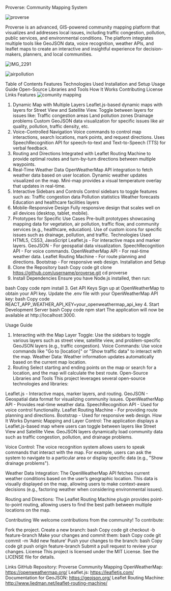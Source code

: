 Proverse: Community Mapping System

![proverse](https://github.com/user-attachments/assets/0c5c3b7e-5da2-4910-a2bc-2f04a366bc03)

Proverse is an advanced, GIS-powered community mapping platform that visualizes and addresses local issues, including traffic congestion, pollution, public services, and environmental conditions. The platform integrates multiple tools like GeoJSON data, voice recognition, weather APIs, and leaflet maps to create an interactive and insightful experience for decision-makers, planners, and local communities.

![IMG_2291](https://github.com/user-attachments/assets/b31e9272-2da9-417c-a567-deec90df878c)


![airpollution](https://github.com/user-attachments/assets/21d21285-dd91-45a6-8383-eda1d6c6eaf2)


Table of Contents
Features
Technologies Used
Installation and Setup
Usage Guide
Open-Source Libraries and Tools
How It Works
Contributing
License
Links
Features
![comunity mapping](https://github.com/user-attachments/assets/b9052fb7-a57e-4f5f-95e7-fc7b32969fb3)
1. Dynamic Map with Multiple Layers
Leaflet.js-based dynamic maps with layers for Street View and Satellite View.
Toggle between layers for issues like:
Traffic congestion areas
Land pollution zones
Drainage problems
Custom GeoJSON data visualization for specific issues like air quality, pollution, traffic density, etc.
2. Voice-Controlled Navigation
Voice commands to control map interactions, search locations, mark points, and request directions.
Uses SpeechRecognition API for speech-to-text and Text-to-Speech (TTS) for verbal feedback.
3. Routing and Directions
Integrated with Leaflet Routing Machine to provide optimal routes and turn-by-turn directions between multiple waypoints.
4. Real-Time Weather Data
OpenWeatherMap API integration to fetch weather data based on user location.
Dynamic weather updates visualized on the map.
Mini-map provides a visual temperature overlay that updates in real-time.
5. Interactive Sidebars and Controls
Control sidebars to toggle features such as:
Traffic congestion data
Pollution statistics
Weather forecasts
Education and healthcare facilities layers
6. Mobile-Responsive Design
Fully responsive design that scales well on all devices (desktop, tablet, mobile).
7. Prototypes for Specific Use Cases
Pre-built prototypes showcasing mapping data for vegetation, air pollution, traffic flow, and community services (e.g., healthcare, education).
Use of custom icons for specific issues such as drainage, pollution, and traffic.
Technologies Used
HTML5, CSS3, JavaScript
Leaflet.js - For interactive maps and marker layers.
GeoJSON - For geospatial data visualization.
SpeechRecognition API - For voice commands.
OpenWeatherMap API - For real-time weather data.
Leaflet Routing Machine - For route planning and directions.
Bootstrap - For responsive web design.
Installation and Setup
1. Clone the Repository
bash
Copy code
git clone https://github.com/username/proverse.git
cd proverse
2. Install Dependencies
Ensure you have Node.js installed, then run:

bash
Copy code
npm install
3. Get API Keys
Sign up at OpenWeatherMap to obtain your API key.
Update the .env file with your OpenWeatherMap API key:
bash
Copy code
REACT_APP_WEATHER_API_KEY=your_openweathermap_api_key
4. Start Development Server
bash
Copy code
npm start
The application will now be available at http://localhost:3000.

Usage Guide
1. Interacting with the Map
Layer Toggle: Use the sidebars to toggle various layers such as street view, satellite view, and problem-specific GeoJSON layers (e.g., traffic congestion).
Voice Commands: Use voice commands like "Go to [location]" or "Show traffic data" to interact with the map.
Weather Data: Weather information updates automatically based on the current map location.
2. Routing
Select starting and ending points on the map or search for a location, and the map will calculate the best route.
Open-Source Libraries and Tools
This project leverages several open-source technologies and libraries:

Leaflet.js - Interactive maps, marker layers, and routing.
GeoJSON - Geospatial data format for visualizing community issues.
OpenWeatherMap API - Provides real-time weather data.
SpeechRecognition API - Used for voice control functionality.
Leaflet Routing Machine - For providing route planning and directions.
Bootstrap - Used for responsive web design.
How It Works
Dynamic Mapping and Layer Control:
The application displays a Leaflet.js-based map where users can toggle between layers like Street View and Satellite View. GeoJSON layers dynamically load community data such as traffic congestion, pollution, and drainage problems.

Voice Control:
The voice recognition system allows users to speak commands that interact with the map. For example, users can ask the system to navigate to a particular area or display specific data (e.g., "Show drainage problems").

Weather Data Integration:
The OpenWeatherMap API fetches current weather conditions based on the user’s geographic location. This data is visually displayed on the map, allowing users to make context-aware decisions (e.g., factoring weather when considering environmental issues).

Routing and Directions:
The Leaflet Routing Machine plugin provides point-to-point routing, allowing users to find the best path between multiple locations on the map.

Contributing
We welcome contributions from the community! To contribute:

Fork the project.
Create a new branch:
bash
Copy code
git checkout -b feature-branch
Make your changes and commit them:
bash
Copy code
git commit -m 'Add new feature'
Push your changes to the branch:
bash
Copy code
git push origin feature-branch
Submit a pull request to review your changes.
License
This project is licensed under the MIT License. See the LICENSE file for details.

Links
GitHub Repository: Proverse Community Mapping
OpenWeatherMap: https://openweathermap.org/
Leaflet.js: https://leafletjs.com/
Documentation for GeoJSON: https://geojson.org/
Leaflet Routing Machine: http://www.liedman.net/leaflet-routing-machine/
